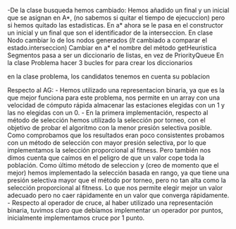 -De la clase busqueda hemos cambiado:
    Hemos añadido un final y un inicial que se asignan en A*, (no sabemos si quitar el tiempo de ejecuccion) pero si hemos quitado las estadisticas. 
    En a* ahora se le pasa en el constructor un inicial y un final que son el identificador de la interseccion.
    En clase Nodo cambiar lo de los nodos generados (_lt_ cambiado a comparar el estado.interseccion)
    Cambiar en a* el nombre del método getHeuristica
    Segmentos pasa a ser un diccionario de listas, en vez de PriorityQueue
    En la clase Problema hacer 3 bucles for para crear los diccionarios

en la clase problema, los candidatos tenemos en cuenta su poblacion

Respecto al AG:
    - Hemos utilizado una representacion binaria, ya que es la que mejor funciona para este problema, nos permite en un array con una velocidad de cómputo rápida almacenar las estaciones elegidas con un 1 y las no elegidas con un 0.
    - En la primera implementación, respecto al método de selección hemos utilizado la selección por torneo, con el objetivo de probar el algoritmo con la menor presión selectiva posible.
        Como comprobamos que los resultados eran poco consistentes probamos con un método de selección con mayor presión selectiva, por lo que implementamos la selección proporcional al fitness. Pero también nos dimos cuenta que caímos en el peligro de que un valor cope toda la población.
        Como último método de seleccion y (creo de momento que el mejor) hemos implementado la selección basada en rango, ya que tiene una presión selectiva mayor que el método por torneo, pero no tan alta como la selección proporcional al fitness. Lo que nos permite elegir mejor un valor adecuado pero no caer rápidamente en un valor que converga rápidamente.
    - Respecto al operador de cruce, al haber utilizado una representación binaria, tuvimos claro que debíamos implementar un operador por puntos, inicialmente implementamos cruce por 1 punto.